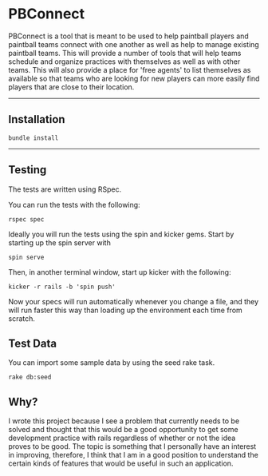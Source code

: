 # PBConnect

PBConnect is a tool that is meant to be used to help paintball players and paintball teams connect with one another as well as help to manage existing paintball teams. This will provide a number of tools that will help teams schedule and organize practices with themselves as well as with other teams. This will also provide a place for 'free agents' to list themselves as available so that teams who are looking for new players can more easily find players that are close to their location.
________________________

## Installation

    bundle install

________________________

## Testing

The tests are written using RSpec. 

You can run the tests with the following:
  
    rspec spec

Ideally you will run the tests using the spin and kicker gems. Start by starting up the spin server with

    spin serve

Then, in another terminal window, start up kicker with the following:

    kicker -r rails -b 'spin push'

Now your specs will run automatically whenever you change a file, and they will run faster this way than loading up the environment each time from scratch.

## Test Data
You can import some sample data by using the seed rake task.

    rake db:seed

## Why?
I wrote this project because I see a problem that currently needs to be solved and thought that this would be a good opportunity to get some development practice with rails regardless of whether or not the idea proves to be good. The topic is something that I personally have an interest in improving, therefore, I think that I am in a good position to understand the certain kinds of features that would be useful in such an application.